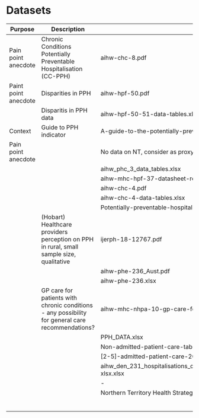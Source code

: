 # Datasets

| Purpose | Description | File | Source URL|
|---|---|---|---|
| Pain point anecdote | Chronic Conditions Potentially Preventable Hospitalisation (CC-PPH) | aihw-chc-8.pdf|https://www.aihw.gov.au/reports/health-care-quality-performance/factors-hospitalisations-chronic-conditions/summary|
| Paint point anecdote | Disparities in PPH |aihw-hpf-50.pdf|https://www.aihw.gov.au/reports/primary-health-care/disparities-in-potentially-preventable-hospitalisations-australia/summary|
||Disparitis in PPH data|aihw-hpf-50-51-data-tables.xlsx|https://www.aihw.gov.au/reports/primary-health-care/disparities-in-potentially-preventable-hospitalisations-exploring-the-data/data|
|Context|Guide to PPH indicator|A-guide-to-the-potentially-preventable-hospitalisations-indicator-in-Australia.pdf|https://www.safetyandquality.gov.au/sites/default/files/migrated/A-guide-to-the-potentially-preventable-hospitalisations-indicator-in-Australia.pdf|
|Pain point anecdote|| No data on NT, consider as proxy |Use-of-emergency-departments-for-lower-urgency-care-2015-16-to-2018-19.pdf|https://www.aihw.gov.au/reports/primary-health-care/use-of-ed-for-lower-urgency-care-2018-19/contents/about|
|||aihw_phc_3_data_tables.xlsx|https://www.aihw.gov.au/reports/primary-health-care/use-of-ed-for-lower-urgency-care-2018-19/data|
|||aihw-mhc-hpf-37-datasheet-report-hc35.xlsx|https://www.aihw.gov.au/reports/hospitals/potentially-preventable-hospitalisations-2015-16/data|
|||aihw-chc-4.pdf|https://www.aihw.gov.au/reports/primary-health-care/coordination-of-health-care-experiences-barriers/summary|
|||aihw-chc-4-data-tables.xlsx|https://www.aihw.gov.au/reports/primary-health-care/coordination-of-health-care-experiences-barriers/data|
|||Potentially-preventable-hospitalisations-in-Australia-by-age-groups-and-small-geograph.pdf|https://www.aihw.gov.au/reports/primary-health-care/potentially-preventable-hospitalisations/contents/about|
||(Hobart) Healthcare providers perception on PPH in rural, small sample size, qualitative |ijerph-18-12767.pdf|https://www.ncbi.nlm.nih.gov/pmc/articles/PMC8656793/|
|||aihw-phe-236_Aust.pdf|https://www.aihw.gov.au/reports/immunisation/vaccine-preventable-diseases/contents/fact-sheets|
|||aihw-phe-236.xlsx|https://www.aihw.gov.au/reports/immunisation/vaccine-preventable-diseases/data|
||GP care for patients with chronic conditions - any possibility for general care recommendations?|aihw-mhc-nhpa-10-gp-care-for-patients-chronic-conditions-2009-2013-report-dec-2014.pdf|https://www.aihw.gov.au/reports/primary-health-care/gp-care-patients-chronic-conditions-2009-2013/contents/summary|
|||PPH_DATA.xlsx|https://phidu.torrens.edu.au/social-health-atlases/topic-atlas/pph#potentially-preventable-hospitalisations-atlas-data|
|||Non-admitted-patient-care-tables-2020-21.xls|https://www.aihw.gov.au/reports-data/myhospitals/content/data-downloads|
|||[2-5]-admitted-patient-care-2020-21-tables-*.xlsx|https://www.aihw.gov.au/reports-data/myhospitals/content/data-downloads|
|||aihw_den_231_hospitalisations_datatables_oralhealthanddentalcareinaustralia_tranche_5_17032022-xlsx.xlsx|https://www.aihw.gov.au/reports/dental-oral-health/oral-health-and-dental-care-in-australia/data|
|||-|https://health.nt.gov.au/professionals/aboriginal-and-torres-strait-islander-health|
|||Northern Territory Health Strategic Plan.pdf|https://digitallibrary.health.nt.gov.au/prodjspui/bitstream/10137/2729/3/Northern%20Territory%20Health%20Strategic%20Plan.pdf|
|||||
|||||
|||||
|||||
|||||
|||||
